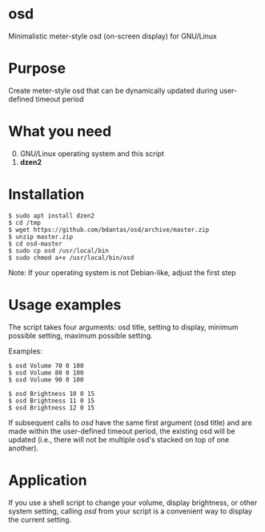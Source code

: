 # osd
Minimalistic meter-style osd (on-screen display) for GNU/Linux

# Purpose
Create meter-style osd that can be dynamically updated during user-defined timeout period

# What you need
0. GNU/Linux operating system and this script
1. **dzen2**

# Installation
```
$ sudo apt install dzen2
$ cd /tmp
$ wget https://github.com/bdantas/osd/archive/master.zip
$ unzip master.zip
$ cd osd-master
$ sudo cp osd /usr/local/bin
$ sudo chmod a+x /usr/local/bin/osd
```
Note: If your operating system is not Debian-like, adjust the first step

# Usage examples
The script takes four arguments: osd title, setting to display, minimum possible setting, maximum possible setting.

Examples:
```
$ osd Volume 70 0 100
$ osd Volume 80 0 100
$ osd Volume 90 0 100
```
```
$ osd Brightness 10 0 15
$ osd Brightness 11 0 15
$ osd Brightness 12 0 15
```
If subsequent calls to *osd* have the same first argument (osd title) and are made within the user-defined timeout period, the existing osd will be updated (i.e., there will not be multiple osd's stacked on top of one another).

# Application
If you use a shell script to change your volume, display brightness, or other system setting, calling *osd* from your script is a convenient way to display the current setting.
